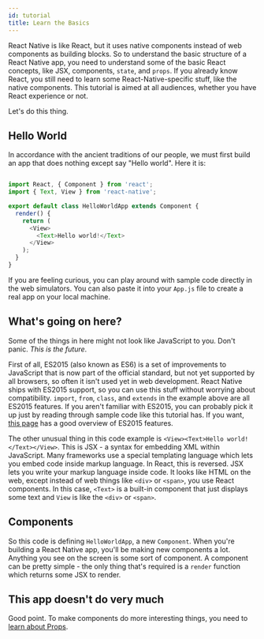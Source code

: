 ```yaml
---
id: tutorial
title: Learn the Basics
---
```


React Native is like React, but it uses native components instead of web components as building blocks. So to understand the basic structure of a React Native app, you need to understand some of the basic React concepts, like JSX, components, `state`, and `props`. If you already know React, you still need to learn some React-Native-specific stuff, like the native components. This tutorial is aimed at all audiences, whether you have React experience or not.

Let's do this thing.

## Hello World

In accordance with the ancient traditions of our people, we must first build an app that does nothing except say "Hello world". Here it is:


```javascript

import React, { Component } from 'react';
import { Text, View } from 'react-native';

export default class HelloWorldApp extends Component {
  render() {
    return (
      <View>
        <Text>Hello world!</Text>
      </View>
    );
  }
}

```


If you are feeling curious, you can play around with sample code directly in the web simulators. You can also paste it into your `App.js` file to create a real app on your local machine.

## What's going on here?

Some of the things in here might not look like JavaScript to you. Don't panic. _This is the future_.

First of all, ES2015 (also known as ES6) is a set of improvements to JavaScript that is now part of the official standard, but not yet supported by all browsers, so often it isn't used yet in web development. React Native ships with ES2015 support, so you can use this stuff without worrying about compatibility. `import`, `from`, `class`, and `extends` in the example above are all ES2015 features. If you aren't familiar with ES2015, you can probably pick it up just by reading through sample code like this tutorial has. If you want, [this page](https://babeljs.io/learn-es2015/) has a good overview of ES2015 features.

The other unusual thing in this code example is `<View><Text>Hello world!</Text></View>`. This is JSX - a syntax for embedding XML within JavaScript. Many frameworks use a special templating language which lets you embed code inside markup language. In React, this is reversed. JSX lets you write your markup language inside code. It looks like HTML on the web, except instead of web things like `<div>` or `<span>`, you use React components. In this case, `<Text>` is a built-in component that just displays some text and `View` is like the `<div>` or `<span>`.

## Components

So this code is defining `HelloWorldApp`, a new `Component`. When you're building a React Native app, you'll be making new components a lot. Anything you see on the screen is some sort of component. A component can be pretty simple - the only thing that's required is a `render` function which returns some JSX to render.

## This app doesn't do very much

Good point. To make components do more interesting things, you need to [learn about Props](../props/).

